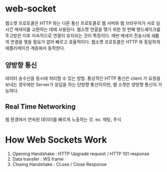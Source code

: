 # web-socket

웹소켓 프로토콜은 HTTP 와는 다른 통신 프로토콜로 웹 서버와 웹 브라우저가 서로 실시간 메세지를 교환하는 데에 사용된다.
웹소켓 연결을 맺기 위한 첫 번째 핸드셰이크를 주고받은 이후 지속적으로 연결이 유지되는 것이 특징이다.
매번 메세지 전송시에 새롭게 연결을 맺을 필요가 없어 빠르고 효율적이다.
웹소켓 프로토콜은 HTTP 와 동일하게 애플리케이션 계층에서 동작한다.

## 양방향 통신

데이터 송수신을 동시에 처리할 수 있는 방법.
통상적인 HTTP 통신은 client 가 요청을 보내는 경우에만 Server가 응답을 하는 단방향 통신이지만,
웹 소켓은 양방향 통신이 가능하다.

## Real Time Networking

웹 환경에서 연속된 데이터를 빠르게 노출하는 것.
ex. 채팅, 주식

# How Web Sockets Work

1. Opening Handshake : HTTP Upgrade request / HTTP 101 response
2. Data transfer : WS frame
3. Closing Handshake : CLose / Close Response
